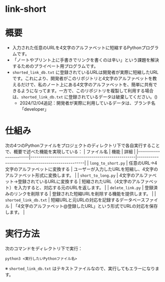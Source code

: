 # link-short

# 概要
- 入力された任意のURLを4文字のアルファベットに短縮するPythonプログラムです。
- 「ノートやプリント上に手書きでリンクを書くのは辛い」という課題を解決するためのプライベート用プログラムです。
- `shorted_link_db.txt` に登録されているURLは開発者が実際に短縮したURLです。これにより、開発者がこのリポジトリと4文字のアルファベットを教えるだけで、私のノート上にある4文字のアルファベットを、簡単に共有できるようになってます。一方で、このリポジトリを複製して利用する場合は、`shorted_link_db.txt` に登録されているデータは破棄してください。()
  - 2024/12/04追記：開発者が実際に利用しているデータは、ブランチ名「developer」

# 仕組み
次の4つのPythonファイルをプロジェクトのディレクトリ下で各自実行することで、概要で述べた機能を実現している：
| ファイル名            | 機能                                                | 詳細                                              |
|-----------------------|-----------------------------------------------------|---------------------------------------------------|
| `long_to_short.py`     | 任意のURL→4文字のアルファベットに変換する           | ユーザーが入力したURLを短縮し、4文字のアルファベット形式に変換します。 |
| `short_to_long.py`     | 4文字のアルファベット→登録されているURLに変換する   | 短縮されたURL（4文字のアルファベット）を入力すると、対応する元のURLを返します。 |
| `delete_link.py`       | 登録済みのリンクを削除する                          | 登録された短縮URLを削除する機能を提供します。      |
| `shorted_link_db.txt`  | 短縮URLと元URLの対応を記録するデータベースファイル   | 「4文字のアルファベット@登録したURL」という形式でURLの対応を保存します。 |


# 実行方法
次のコマンドをディレクトリ下で実行：
```
python3 <実行したいPythonファイル名>
```
※ `shorted_link_db.txt` はテキストファイルなので、実行してもエラーになります。
